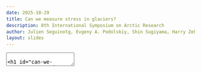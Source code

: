 ```yaml
---
date: 2025-10-29
title: Can we measure stress in glaciers?
description: 8th International Symposium on Arctic Research
author: Julien Seguinotg, Evgeny A. Podolskiy, Shin Sugiyama, Harry Zekollari
layout: slides
---
```


<!-- can't be moved to template -->
<section data-markdown data-separator-notes="^:::">
<textarea data-template>

# Can we measure stress in glaciers?
<!-- .slide: data-background-image="https://live.staticflickr.com/65535/49298829236_2546afe01d_k.jpg" -->

[Julien Seguinot](https://juseg.dev), Evgeny A. Podolskiy, Shin Sugiyama,
Harry Zekollari. **Return of the Bowdoin Glacier: measuring the dark side of the force**. *ISAR-8*, 29 Oct 2025.
<!-- .element: class="titlebox fragment fade-out" data-fragment-index="1" -->

::: TODO
- partial figures for boreholes, timeseries, etc?
- highpass filter cut-off frequencies are different

---
### Bowdoin Glacier drilling site
<!-- .slide: data-background-image="https://live.staticflickr.com/65535/49298343083_3bfbd1cc01_k.jpg" -->

---
### Bowdoin borehole locations
<div class="r-stack r-stretch">
  <img src="../assets/figures/bowstr_boreholes_01.png">
  <img src="../assets/figures/bowstr_boreholes_02.png" class="fragment">
  <img src="../assets/figures/bowstr_boreholes.png" class="fragment">
</div>

---
### Three-year borehole record
<div class="r-stack r-stretch">
  <img src="../assets/figures/bowstr_timeseries_01.png">
  <img src="../assets/figures/bowstr_timeseries_02.png" class="fragment">
  <img src="../assets/figures/bowstr_timeseries_03.png" class="fragment">
  <img src="../assets/figures/bowstr_timeseries_04.png" class="fragment">
  <img src="../assets/figures/bowstr_timeseries_05.png" class="fragment">
  <img src="../assets/figures/bowstr_timeseries.png" class="fragment">
</div>

---
### Fast Fourier transform
<div class="r-stack r-stretch">
  <img src="../assets/figures/bowstr_fourier_01.png">
  <img src="../assets/figures/bowstr_fourier.png" class="fragment">
</div>

---
### Rolling-window spectrograms
<img class="r-stretch" src="../assets/figures/bowstr_specgrams.png">

---
### Sub-daily filtering
<div class="r-stack r-stretch">
  <img src="../assets/figures/bowstr_highpass_01.png">
  <img src="../assets/figures/bowstr_highpass.png" class="fragment">
</div>

---
### Cross-correlation over a month
<div class="r-stack r-stretch">
  <img src="../assets/figures/bowstr_correlate_01.png">
  <img src="../assets/figures/bowstr_correlate_02.png" class="fragment">
  <img src="../assets/figures/bowstr_correlate.png" class="fragment">
</div>

---
### Rolling-window cross-correlation
<img class="r-stretch" src="../assets/figures/bowstr_rollcorr.png">

---
### Thank you
<!-- .slide: data-background-image="https://live.staticflickr.com/65535/54855949773_43d970b093_k.jpg" -->

<!-- can't be moved to template -->
</textarea>
</section>
